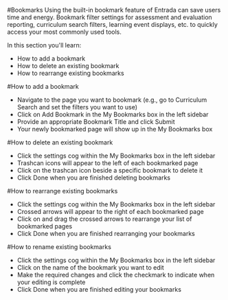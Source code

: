 #Bookmarks
Using the built-in bookmark feature of Entrada can save users time and energy.  Bookmark filter settings for assessment and evaluation reporting, curriculum search filters, learning event displays, etc. to quickly access your most commonly used tools.

In this section you'll learn:
* How to add a bookmark
* How to delete an existing bookmark
* How to rearrange existing bookmarks

#How to add a bookmark
* Navigate to the page you want to bookmark (e.g., go to Curriculum Search and set the filters you want to use)
* Click on Add Bookmark in the My Bookmarks box in the left sidebar
* Provide an appropriate Bookmark Title and click Submit
* Your newly bookmarked page will show up in the My Bookmarks box

#How to delete an existing bookmark
* Click the settings cog within the My Bookmarks box in the left sidebar
* Trashcan icons will appear to the left of each bookmarked page
* Click on the trashcan icon beside a specific bookmark to delete it
* Click Done when you are finished deleting bookmarks

#How to rearrange existing bookmarks
* Click the settings cog within the My Bookmarks box in the left sidebar
* Crossed arrows will appear to the right of each bookmarked page
* Click on and drag the crossed arrows to rearrange your list of bookmarked pages
* Click Done when you are finished rearranging your bookmarks

#How to rename existing bookmarks
* Click the settings cog within the My Bookmarks box in the left sidebar
* Click on the name of the bookmark you want to edit
* Make the required changes and click the checkmark to indicate when your editing is complete
* Click Done when you are finished editing your bookmarks
